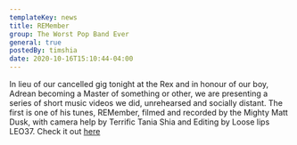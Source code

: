 ```yaml
---
templateKey: news
title: REMember
group: The Worst Pop Band Ever
general: true
postedBy: timshia
date: 2020-10-16T15:10:44-04:00
---
```

In lieu of our cancelled gig tonight at the Rex and in honour of our boy, Adrean becoming a Master of something or other, we are presenting a series of short music videos we did, unrehearsed and socially distant. The first is one of his tunes, REMember, filmed and recorded by the Mighty Matt Dusk, with camera help by Terrific Tania Shia and Editing by Loose lips LEO37. Check it out [here ](https://www.youtube.com/watch?v=JPTwMXLulWY)
